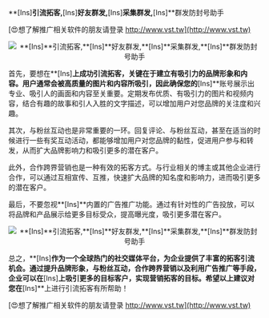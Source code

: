 **[Ins]**引流拓客,**[Ins]**好友群发,**[Ins]**采集群发,**[Ins]**群发防封号助手

[😍想了解推广相关软件的朋友请登录 http://www.vst.tw](http://www.vst.tw)

 <center><img src="https://vst.tw/MP4/tuiguang/png/3.png" alt="**[Ins]**引流拓客,**[Ins]**好友群发,**[Ins]**采集群发,**[Ins]**群发防封号助手"></center>

首先，要想在**[Ins]**上成功引流拓客，关键在于建立有吸引力的品牌形象和内容。用户通常会被高质量的图片和内容所吸引，因此确保您的**[Ins]**账号展示出专业、吸引人的画面和内容至关重要。定期发布优质、有吸引力的图片和视频内容，结合有趣的故事和引人入胜的文字描述，可以增加用户对您品牌的关注度和兴趣。

其次，与粉丝互动也是非常重要的一环。回复评论、与粉丝互动，甚至在适当的时候进行一些有奖互动活动，都能够增加用户对您品牌的黏性，促进用户参与和转发，从而扩大品牌影响力和吸引更多的潜在客户。

此外，合作跨界营销也是一种有效的拓客方式。与行业相关的博主或其他企业进行合作，可以通过互相宣传、互推，快速扩大品牌的知名度和影响力，进而吸引更多的潜在客户。

最后，不要忽视**[Ins]**内置的广告推广功能。通过有针对性的广告投放，可以将品牌和产品展示给更多目标受众，提高曝光度，吸引更多潜在客户。

 <center><img src="https://vst.tw/MP4/tuiguang/png/1.png" alt="**[Ins]**引流拓客,**[Ins]**好友群发,**[Ins]**采集群发,**[Ins]**群发防封号助手"></center>

总之，**[Ins]**作为一个全球热门的社交媒体平台，为企业提供了丰富的拓客引流机会。通过提升品牌形象，与粉丝互动，合作跨界营销以及利用广告推广等手段，企业可以在**[Ins]**上吸引更多的目标客户，实现营销拓客的目标。希望以上建议对您在**[Ins]**上进行引流拓客有所帮助！

[😍想了解推广相关软件的朋友请登录 http://www.vst.tw](http://www.vst.tw)



